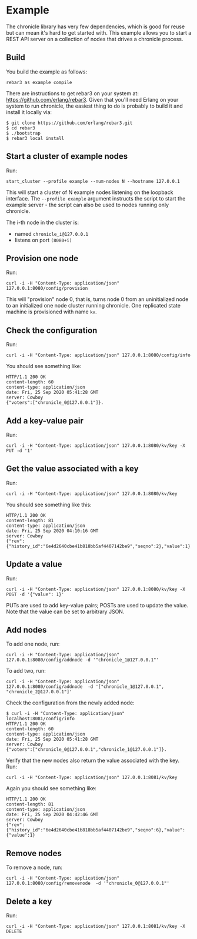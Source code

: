# Example

The chronicle library has very few dependencies, which is good for reuse but 
can mean it's hard to get started with. This example allows you to start a 
REST API server on a collection of nodes that drives a chronicle process. 

## Build

You build the example as follows:

`rebar3 as example compile`

There are instructions to get rebar3 on your system at: https://github.com/erlang/rebar3.
Given that you'll need Erlang on your system to run chronicle, the easiest
thing to do is probably to build it and install it locally via:

```
$ git clone https://github.com/erlang/rebar3.git
$ cd rebar3
$ ./bootstrap
$ rebar3 local install
```

## Start a cluster of example nodes

Run:

`start_cluster --profile example --num-nodes N --hostname 127.0.0.1`
 
This will start a cluster of N example nodes listening on the loopback
interface. The `--profile example` argument instructs the script to start
the example server - the script can also be used to nodes running only 
chronicle. 

The i-th node in the cluster is:
- named `chronicle_i@127.0.0.1`
- listens on port `(8080+i)`

## Provision one node

Run:

`curl -i -H "Content-Type: application/json" 127.0.0.1:8080/config/provision`

This will "provision" node 0, that is, turns node 0 from an uninitialized node
to an initialized one node cluster running chronicle. One replicated state
machine is provisioned with name `kv`. 

## Check the configuration

Run: 

`curl -i -H "Content-Type: application/json" 127.0.0.1:8080/config/info`

You should see something like:

```
HTTP/1.1 200 OK
content-length: 60
content-type: application/json
date: Fri, 25 Sep 2020 05:41:28 GMT
server: Cowboy
{"voters":["chronicle_0@127.0.0.1"]}.
```

## Add a key-value pair

Run:

`curl -i -H "Content-Type: application/json" 127.0.0.1:8080/kv/key -X PUT -d '1'`


## Get the value associated with a key

Run:

`curl -i -H "Content-Type: application/json" 127.0.0.1:8080/kv/key`

You should see something like this:

```
HTTP/1.1 200 OK
content-length: 81
content-type: application/json
date: Fri, 25 Sep 2020 04:10:16 GMT
server: Cowboy
{"rev":{"history_id":"6e4d2640cbe41b818bb5af4407142be9","seqno":2},"value":1}
```

## Update a value

Run:

`curl -i -H "Content-Type: application/json" 127.0.0.1:8080/kv/key -X POST -d '{"value": 1}'`

PUTs are used to add key-value pairs; POSTs are used to update the value. Note
that the value can be set to arbitrary JSON. 


## Add nodes

To add one node, run:

`curl -i -H "Content-Type: application/json" 127.0.0.1:8080/config/addnode -d '"chronicle_1@127.0.0.1"'`

To add two, run:

`curl -i -H "Content-Type: application/json" 127.0.0.1:8080/config/addnode 
         -d '["chronicle_1@127.0.0.1", "chronicle_2@127.0.0.1"]'`

Check the configuration from the newly added node:

```
$ curl -i -H "Content-Type: application/json" localhost:8081/config/info
HTTP/1.1 200 OK
content-length: 60
content-type: application/json
date: Fri, 25 Sep 2020 05:41:28 GMT
server: Cowboy
{"voters":["chronicle_0@127.0.0.1","chronicle_1@127.0.0.1"]}.
```

Verify that the new nodes also return the value associated with the key. Run:


`curl -i -H "Content-Type: application/json" 127.0.0.1:8081/kv/key`

Again you should see something like:

```
HTTP/1.1 200 OK
content-length: 81
content-type: application/json
date: Fri, 25 Sep 2020 04:42:46 GMT
server: Cowboy
{"rev":{"history_id":"6e4d2640cbe41b818bb5af4407142be9","seqno":6},"value":{"value":1}
```

## Remove nodes

To remove a node, run:

`curl -i -H "Content-Type: application/json" 127.0.0.1:8080/config/removenode 
         -d '"chronicle_0@127.0.0.1"'`

## Delete a key

Run: 

`curl -i -H "Content-Type: application/json" 127.0.0.1:8081/kv/key -X DELETE`